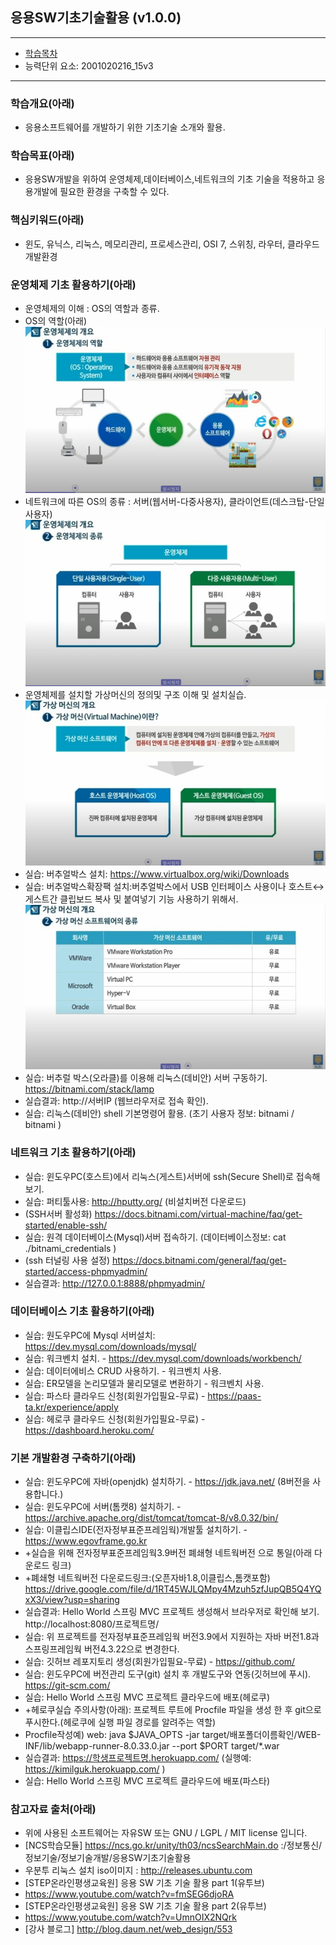 ## 응용SW기초기술활용 (v1.0.0)
 
---

- [학습목차](https://github.com/miniplugin/human)
- 능력단위 요소: 2001020216_15v3

---

### 학습개요(아래)

- 응용소프트웨어를 개발하기 위한 기초기술 소개와 활용.

### 학습목표(아래)

- 응용SW개발을 위하여 운영체제,데이터베이스,네트워크의 기초 기술을 적용하고 응용개발에 필요한 환경을 구축할 수 있다.

### 핵심키워드(아래)

- 윈도, 유닉스, 리눅스, 메모리관리, 프로세스관리, OSI 7, 스위칭, 라우터, 클라우드 개발환경 

### 운영체제 기초 활용하기(아래)

- 운영체제의 이해 : OS의 역할과 종류.
- OS의 역할(아래)
![ex_screenshot](./git_img/v1.0.0.jpg)
- 네트워크에 따른 OS의 종류 : 서버(웹서버-다중사용자), 클라이언트(데스크탑-단일사용자) 
![ex_screenshot](./git_img/v1.0.1.jpg)
- 운영체제를 설치할 가상머신의 정의및 구조 이해 및 설치실습.
![ex_screenshot](./git_img/v1.0.2.jpg)
- 실습: 버추얼박스 설치: https://www.virtualbox.org/wiki/Downloads
- 실습: 버추얼박스확장팩 설치:버추얼박스에서 USB 인터페이스 사용이나 호스트↔게스트간 클립보드 복사 및 붙여넣기 기능 사용하기 위해서.
![ex_screenshot](./git_img/v1.0.3.jpg)
- 실습: 버추럴 박스(오라클)를 이용해 리눅스(데비안) 서버 구동하기. https://bitnami.com/stack/lamp
- 실습결과: http://서버IP (웹브라우저로 접속 확인).
- 실습: 리눅스(데비안) shell 기본명령어 활용. (초기 사용자 정보: bitnami / bitnami )

### 네트워크 기초 활용하기(아래)

- 실습: 윈도우PC(호스트)에서 리눅스(게스트)서버에 ssh(Secure Shell)로 접속해 보기.
- 실습: 퍼티툴사용: http://hputty.org/ (비설치버전 다운로드)
- (SSH서버 활성화) https://docs.bitnami.com/virtual-machine/faq/get-started/enable-ssh/
- 실습: 원격 데이터베이스(Mysql)서버 접속하기. (데이터베이스정보: cat ./bitnami_credentials )
- (ssh 터널링 사용 설정) https://docs.bitnami.com/general/faq/get-started/access-phpmyadmin/
- 실습결과: http://127.0.0.1:8888/phpmyadmin/  

### 데이터베이스 기초 활용하기(아래)

- 실습: 원도우PC에 Mysql 서버설치: https://dev.mysql.com/downloads/mysql/ 
- 실습: 워크벤치 설치. - https://dev.mysql.com/downloads/workbench/
- 실습: 데이터에비스 CRUD 사용하기. - 워크벤치 사용.
- 실습: ER모델을 논리모델과 물리모델로 변환하기 - 워크벤치 사용.
- 실습: 파스타 클라우드 신청(회원가입필요-무료) - https://paas-ta.kr/experience/apply
- 실습: 헤로쿠 클라우드 신청(회원가입필요-무료) - https://dashboard.heroku.com/

### 기본 개발환경 구축하기(아래)

- 실습: 윈도우PC에 자바(openjdk) 설치하기. - https://jdk.java.net/ (8버전을 사용합니다.)
- 실습: 윈도우PC에 서버(톰캣8) 설치하기. - https://archive.apache.org/dist/tomcat/tomcat-8/v8.0.32/bin/
- 실습: 이클립스IDE(전자정부표준프레임웍)개발툴 설치하기. - https://www.egovframe.go.kr
- +실습을 위해 전자정부표준프레임웍3.9버전 폐쇄형 네트웍버전 으로 통일(아래 다운로드 링크)
- +폐쇄형 네트웍버전 다운로드링크:(오픈자바1.8,이클립스,톰캣포함) 
https://drive.google.com/file/d/1RT45WJLQMpy4Mzuh5zfJupQB5Q4YQxX3/view?usp=sharing 
- 실습결과: Hello World 스프링 MVC 프로젝트 생성해서 브라우저로 확인해 보기. http://localhost:8080/프로젝트명/
- 실습: 위 프로젝트를 전자정부표준프레임웍 버전3.9에서 지원하는 자바 버전1.8과 스프링프레임웍 버전4.3.22으로 변경한다.
- 실습: 깃허브 레포지토리 생성(회원가입필요-무료) - https://github.com/
- 실습: 윈도우PC에 버전관리 도구(git) 설치 후 개발도구와 연동(깃허브에 푸시). https://git-scm.com/
- 실습: Hello World 스프링 MVC 프로젝트 클라우드에 배포(헤로쿠)
- +헤로쿠실습 주의사항(아래): 프로젝트 루트에 Procfile 파일을 생성 한 후 git으로 푸시한다.(헤로쿠에 실행 파일 경로를 알려주는 역할)
- Procfile작성예) web: java $JAVA_OPTS -jar target/배포폴더이름확인/WEB-INF/lib/webapp-runner-8.0.33.0.jar --port $PORT target/*.war
- 실습결과: https://학생프로젝트명.herokuapp.com/ (실행예: https://kimilguk.herokuapp.com/ )
- 실습: Hello World 스프링 MVC 프로젝트 클라우드에 배포(파스타)

### 참고자료 출처(아래)

- 위에 사용된 소프트웨어는 자유SW 또는 GNU / LGPL / MIT license 입니다.
- [NCS학습모듈] https://ncs.go.kr/unity/th03/ncsSearchMain.do :/정보통신/정보기술/정보기술개발/응용SW기초기술활용
- 우분투 리눅스 설치 iso이미지 : http://releases.ubuntu.com
- [STEP온라인평생교육원] 응용 SW 기초 기술 활용 part 1(유투브)
- https://www.youtube.com/watch?v=fmSEG6djoRA
- [STEP온라인평생교육원] 응용 SW 기초 기술 활용 part 2(유투브)
- https://www.youtube.com/watch?v=UmnOIX2NQrk
- [강사 블로그] http://blog.daum.net/web_design/553
